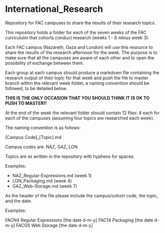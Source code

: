 # International_Research

Repository for FAC campuses to share the results of their research topics.

This repository holds a folder for each of the seven weeks of the FAC curricululm that cohorts conduct research (weeks 1 - 8 minus week 3).

Each FAC campus (Nazareth, Gaza and London) will use this resource to share the results of the research afternoon for the week. The purpose is to make sure that all the campuses are aware of each other and to open the possibility of exchange between them.

Each group at each campus should produce a markdown file containing the research output of their topic for that week and push the file to master branch within the relevant week folder, a naming convention should be followed, to be detailed below.

**THIS IS THE ONLY OCCASION THAT YOU SHOULD THINK IT IS OK TO PUSH TO MASTER!!**

At the end of the week the relevant folder should contain 12 files: 4 each for each of the campuses (assuming four topics are researched each week).

The naming convention is as follows:

[Campus Code]\_[Topic].md

Campus codes are: NAZ, GAZ, LON

Topics are as written in the repository with hyphens for spaces.

Examples:

- NAZ_Regular-Expressions.md (week 1)
- LON_Packaging.md (week 4)
- GAZ_Web-Storage.md (week 7)

As the header of the file please include the campus/cohort code, the topic, and the date.

Examples:

FACN4 Regular Expressions [the date d-m-y]
FAC14 Packaging [the date d-m-y]
FACG5 Web Storage [the date d-m-y]
